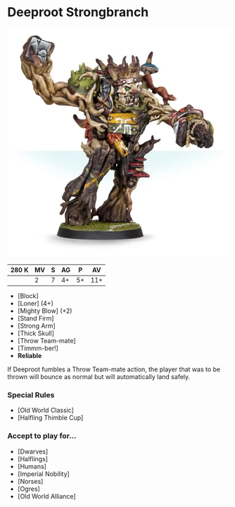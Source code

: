 # Deeproot Strongbranch

![](../media/starplayers/DeeprootStrongbranch01.webp)

| 280 K  | MV | S | AG | P | AV |
| --- | --- | --- | --- | --- | --- |
| | 2 | 7 | 4+ | 5+ | 11+ |

* [Block]
* [Loner] (4+)
* [Mighty Blow] (+2)
* [Stand Firm]
* [Strong Arm]
* [Thick Skull]
* [Throw Team-mate]
* [Timmm-ber!]
* **Reliable**

If Deeproot fumbles a Throw Team-mate action, the player that was to be thrown will bounce as normal but will automatically land safely.

### Special Rules
* [Old World Classic]
* [Halfling Thimble Cup]

### Accept to play for...
* [Dwarves]
* [Halflings]
* [Humans]
* [Imperial Nobility]
* [Norses]
* [Ogres]
* [Old World Alliance]
